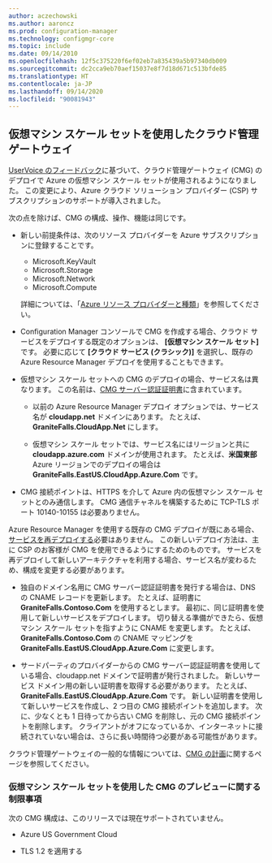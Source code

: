 ```yaml
---
author: aczechowski
ms.author: aaroncz
ms.prod: configuration-manager
ms.technology: configmgr-core
ms.topic: include
ms.date: 09/14/2010
ms.openlocfilehash: 12f5c375220f6ef02eb7a835439a5b97340db009
ms.sourcegitcommit: dc2cca9eb70aef15037e8f7d18d671c513bfde85
ms.translationtype: HT
ms.contentlocale: ja-JP
ms.lasthandoff: 09/14/2020
ms.locfileid: "90081943"
---
```

## <a name="cloud-management-gateway-with-virtual-machine-scale-set"></a><a name="bkmk_cmgvmss"></a> 仮想マシン スケール セットを使用したクラウド管理ゲートウェイ

<!--3601040-->

[UserVoice のフィードバック](https://configurationmanager.uservoice.com/forums/300492-ideas/suggestions/17404900-cloud-management-gateway-as-csp)に基づいて、クラウド管理ゲートウェイ (CMG) のデプロイで Azure の仮想マシン スケール セットが使用されるようになりました。 この変更により、Azure クラウド ソリューション プロバイダー (CSP) サブスクリプションのサポートが導入されました。

次の点を除けば、CMG の構成、操作、機能は同じです。

- 新しい前提条件は、次のリソース プロバイダーを Azure サブスクリプションに登録することです。

  - Microsoft.KeyVault
  - Microsoft.Storage
  - Microsoft.Network
  - Microsoft.Compute

  詳細については、「[Azure リソース プロバイダーと種類](/azure/azure-resource-manager/management/resource-providers-and-types)」を参照してください。

- Configuration Manager コンソールで CMG を作成する場合、クラウド サービスをデプロイする既定のオプションは、 **[仮想マシン スケール セット]** です。 必要に応じて **[クラウド サービス (クラシック)]** を選択し、既存の Azure Resource Manager デプロイを使用することもできます。

- 仮想マシン スケール セットへの CMG のデプロイの場合、サービス名は異なります。 この名前は、[CMG サーバー認証証明書](../../../../clients/manage/cmg/certificates-for-cloud-management-gateway.md#bkmk_serverauth)に含まれています。

  - 以前の Azure Resource Manager デプロイ オプションでは、サービス名が **cloudapp.net** ドメインにあります。 たとえば、**GraniteFalls.CloudApp.Net** にします。

  - 仮想マシン スケール セットでは、サービス名にはリージョンと共に **cloudapp.azure.com** ドメインが使用されます。 たとえば、**米国東部** Azure リージョンでのデプロイの場合は **GraniteFalls.EastUS.CloudApp.Azure.Com** です。

- CMG 接続ポイントは、HTTPS を介して Azure 内の仮想マシン スケール セットとのみ通信します。 CMG 通信チャネルを構築するために TCP-TLS ポート 10140-10155 は必要ありません。

Azure Resource Manager を使用する既存の CMG デプロイが既にある場合、[サービスを再デプロイする](../../../../clients/manage/cmg/setup-cloud-management-gateway.md#redeploy-the-service)必要はありません。 この新しいデプロイ方法は、主に CSP のお客様が CMG を使用できるようにするためのものです。 サービスを再デプロイして新しいアーキテクチャを利用する場合、サービス名が変わるため、構成を変更する必要があります。

- 独自のドメイン名用に CMG サーバー認証証明書を発行する場合は、DNS の CNAME レコードを更新します。 たとえば、証明書に **GraniteFalls.Contoso.Com** を使用するとします。 最初に、同じ証明書を使用して新しいサービスをデプロイします。 切り替える準備ができたら、仮想マシン スケール セットを指すように CNAME を変更します。 たとえば、**GraniteFalls.Contoso.Com** の CNAME マッピングを **GraniteFalls.EastUS.CloudApp.Azure.Com** に変更します。

- サードパーティのプロバイダーからの CMG サーバー認証証明書を使用している場合、cloudapp.net ドメインで証明書が発行されました。 新しいサービス ドメイン用の新しい証明書を取得する必要があります。 たとえば、**GraniteFalls.EastUS.CloudApp.Azure.Com** です。 新しい証明書を使用して新しいサービスを作成し、2 つ目の CMG 接続ポイントを追加します。 次に、少なくとも 1 日待ってから古い CMG を削除し、元の CMG 接続ポイントを削除します。 クライアントがオフになっているか、インターネットに接続されていない場合は、さらに長い時間待つ必要がある可能性があります。

クラウド管理ゲートウェイの一般的な情報については、[CMG の計画](../../../../clients/manage/cmg/plan-cloud-management-gateway.md)に関するページを参照してください。

### <a name="preview-limitations-for-cmg-with-virtual-machine-scale-sets"></a>仮想マシン スケール セットを使用した CMG のプレビューに関する制限事項

次の CMG 構成は、このリリースでは現在サポートされていません。

- Azure US Government Cloud

- TLS 1.2 を適用する
